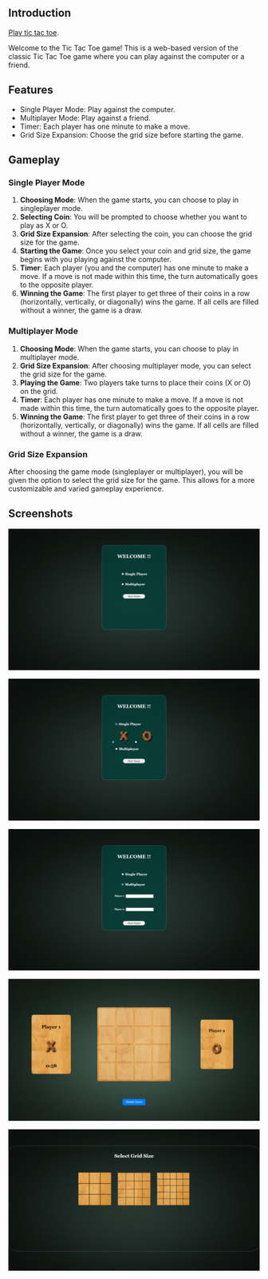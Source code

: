 ## Introduction 
[Play tic tac toe](https://sreenesh123.github.io/spider_task_js_basic/).

Welcome to the Tic Tac Toe game! This is a web-based version of the classic Tic Tac Toe game where you can play against the computer or a friend.

## Features

- Single Player Mode: Play against the computer.
- Multiplayer Mode: Play against a friend.
- Timer: Each player has one minute to make a move.
- Grid Size Expansion: Choose the grid size before starting the game.

## Gameplay

### Single Player Mode

1. **Choosing Mode**: When the game starts, you can choose to play in singleplayer mode.
2. **Selecting Coin**: You will be prompted to choose whether you want to play as X or O.
3. **Grid Size Expansion**: After selecting the coin, you can choose the grid size for the game.
4. **Starting the Game**: Once you select your coin and grid size, the game begins with you playing against the computer.
5. **Timer**: Each player (you and the computer) has one minute to make a move. If a move is not made within this time, the turn automatically goes to the opposite player.
6. **Winning the Game**: The first player to get three of their coins in a row (horizontally, vertically, or diagonally) wins the game. If all cells are filled without a winner, the game is a draw.

### Multiplayer Mode

1. **Choosing Mode**: When the game starts, you can choose to play in multiplayer mode.
2. **Grid Size Expansion**: After choosing multiplayer mode, you can select the grid size for the game.
3. **Playing the Game**: Two players take turns to place their coins (X or O) on the grid.
4. **Timer**: Each player has one minute to make a move. If a move is not made within this time, the turn automatically goes to the opposite player.
5. **Winning the Game**: The first player to get three of their coins in a row (horizontally, vertically, or diagonally) wins the game. If all cells are filled without a winner, the game is a draw.

### Grid Size Expansion

After choosing the game mode (singleplayer or multiplayer), you will be given the option to select the grid size for the game. This allows for a more customizable and varied gameplay experience.

## Screenshots

![Main Menu](Demo/Screenshot%20(848).png)


![Single Player Mode](Demo/Screenshot%20(849).png)


![Multiplayer Mode](Demo/Screenshot%20(850).png)

![Game Board](Demo/Screenshot%20(852).png)

![Grid](Demo/Screenshot%20(851).png)
